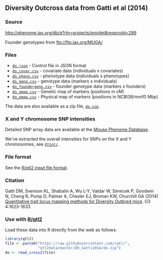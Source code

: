 ## Diversity Outcross data from Gatti et al (2014)

### Source

<http://phenome.jax.org/db/q?rtn=projects/projdet&reqprojid=289>

Founder genotypes from <ftp://ftp.jax.org/MUGA/>


### Files

- [`do.json`](do.json) - Control file in JSON format
- [`do_covar.csv`](do_covar.csv) - covariate data (individuals x
  covariates)
- [`do_pheno.csv`](do_pheno.csv) - phenotype data (individuals x
  phenotypes)
- [`do_geno.csv`](do_geno.csv) - genotype data (markers x individuals)
- [`do_foundergeno.csv`](do_foundergeno.csv) - founder genotype data
  (markers x founders)
- [`do_gmap.csv`](do_gmap.csv) - Genetic map of markers (positions in
  cM)
- [`do_pmap.csv`](do_pmap.csv) - Physical map of markers (positions in
  NCBI38/mm10 Mbp)

The data are also available as a zip file, [`do.zip`](do.zip).


### X and Y chromosome SNP intensities

Detailed SNP array data are available at the
[Mouse Phenome Database](https://phenome.jax.org/projects/Gatti2).

We've extracted the overall intensities for SNPs on the X and Y
chromosomes, see [`XYint/`](XYint/).


### File format

See the [R/qtl2 input file format](http://kbroman.org/qtl2/assets/vignettes/input_files.html).


### Citation

Gatti DM, Svenson KL, Shabalin A, Wu L-Y, Valdar W, Simecek P, Goodwin
N, Cheng R, Pomp D, Palmer A, Chesler EJ, Broman KW, Churchill GA
(2014)
[Quantitative trait locus mapping methods for Diversity Outbred mice](http://www.g3journal.org/content/4/9/1623.full.pdf).
G3 4:1623-1633


### Use with [R/qtl2](http://kbroman.org/qtl2)

Load these data into R directly from the web as follows:

```r
library(qtl2)
file <- paste0("https://raw.githubusercontent.com/rqtl/",
               "qtl2data/master/DO_Gatti2014/do.zip")
do <- read_cross2(file)
```
